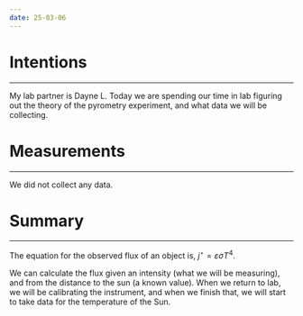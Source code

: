 ```yaml
---
date: 25-03-06
---
```


# Intentions
---
My lab partner is Dayne L. Today we are spending our time in lab figuring out the theory of the pyrometry experiment, and what data we will be collecting.

# Measurements
---
We did not collect any data.

# Summary
---
The equation for the observed flux of an object is,
${\displaystyle j^{\star }=\varepsilon \sigma T^{4}.}$

We can calculate the flux given an intensity (what we will be measuring), and from the distance to the sun (a known value). When we return to lab, we will be calibrating the instrument, and when we finish that, we will start to take data for the temperature of the Sun. 
